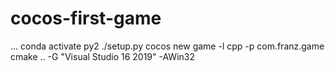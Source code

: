 # cocos-first-game
...
conda activate py2
./setup.py
cocos new game -l cpp -p com.franz.game
cmake .. -G "Visual Studio 16 2019" -AWin32
